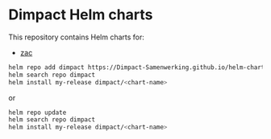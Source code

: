 # Dimpact Helm charts
This repository contains Helm charts for:

- [zac](./charts/zac/README.md)

```bash
helm repo add dimpact https://Dimpact-Samenwerking.github.io/helm-charts
helm search repo dimpact
helm install my-release dimpact/<chart-name>
```
or
```bash
helm repo update
helm search repo dimpact
helm install my-release dimpact/<chart-name>
```

